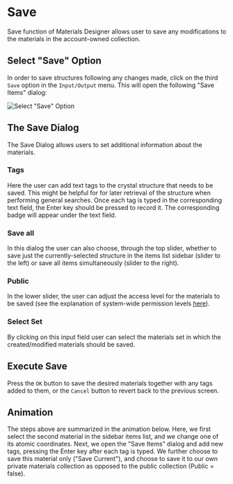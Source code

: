 # Save

Save function of Materials Designer allows user to save any modifications to the materials in the account-owned collection.

## Select "Save" Option

In order to save structures following any changes made, click on the third `Save` <i class="zmdi zmdi-floppy zmdi-hc-border"></i> option in the `Input/Output` menu. This will open the following "Save Items" dialog:

![Select "Save" Option](../../../images/materials-designer/save-items.png "Select Save Option")

## The Save Dialog

The Save Dialog allows users to set additional information about the materials.

### Tags

Here the user can add text tags to the crystal structure that needs to be saved. This might be helpful for for later retrieval of the structure when performing general searches. Once each tag is typed in the corresponding text field, the Enter key should be pressed to record it. The corresponding badge will appear under the text field. 

### Save all

In this dialog the user can also choose, through the top slider, whether to save just the currently-selected structure in the items list sidebar (slider to the left) or save all items simultaneously (slider to the right). 

### Public

In the lower slider, the user can adjust the access level for the materials to be saved (see the explanation of system-wide permission levels [here](../../../site-policy/sharing-policy/#special-system-wide-permissions)). 


### Select Set

By clicking on this input field user can select the materials set in which the created/modified materials should be saved.

## Execute Save

Press the `OK` button to save the desired materials together with any tags added to them, or the `Cancel` button to revert back to the previous screen.

## Animation

The steps above are summarized in the animation below. Here, we first select the second material in the sidebar items list, and we change one of its atomic coordinates. Next, we open the "Save Items" dialog and add new tags, pressing the Enter key after each tag is typed. We further choose to save this material only ("Save Current"), and choose to save it to our own private materials collection as opposed to the public collection (Public = false).

<img data-gifffer="/images/materials-designer/SaveMaterialsDesigner.gif" />

